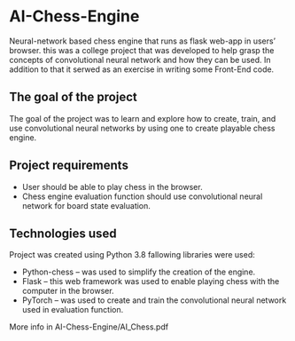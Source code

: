 # AI-Chess-Engine

Neural-network based chess engine that runs as flask web-app in users’ browser.
this was a college project that was developed to help grasp the concepts of convolutional neural network and how they can be used.
In addition to that it serwed as an exercise in writing some Front-End code.

## The goal of the project

The goal of the project was to learn and explore how to create, train, and use convolutional neural networks
by using one to create playable chess engine.

## Project requirements

- User should be able to play chess in the browser.
- Chess engine evaluation function should use convolutional neural network for board state evaluation.

## Technologies used

Project was created using Python 3.8 fallowing libraries were used:

- Python-chess – was used to simplify the creation of the engine.
- Flask – this web framework was used to enable playing chess with the computer in the browser.
- PyTorch – was used to create and train the convolutional neural network used in evaluation function.

More info in AI-Chess-Engine/AI_Chess.pdf

